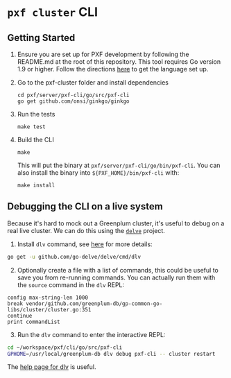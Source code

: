 # `pxf cluster` CLI

## Getting Started

1. Ensure you are set up for PXF development by following the README.md at the root of this repository. This tool requires Go version 1.9 or higher. Follow the directions [here](https://golang.org/doc/) to get the language set up.

1. Go to the pxf-cluster folder and install dependencies
   ```
   cd pxf/server/pxf-cli/go/src/pxf-cli
   go get github.com/onsi/ginkgo/ginkgo
   ```

1. Run the tests
   ```
   make test
   ```

1. Build the CLI
   ```
   make
   ```
   This will put the binary at `pxf/server/pxf-cli/go/bin/pxf-cli`. You can also install the binary into `${PXF_HOME}/bin/pxf-cli` with:
   ```
   make install
   ```

## Debugging the CLI on a live system

Because it's hard to mock out a Greenplum cluster, it's useful to debug on a real live cluster. We can do this using the [`delve`](https://github.com/go-delve/delve) project.

1. Install `dlv` command, see [here](https://github.com/go-delve/delve/blob/master/Documentation/installation/linux/install.md) for more details:

```bash
go get -u github.com/go-delve/delve/cmd/dlv
```

2. Optionally create a file with a list of commands, this could be useful to save you from re-running commands. You can actually run them with the `source` command in the `dlv` REPL:

```
config max-string-len 1000
break vendor/github.com/greenplum-db/gp-common-go-libs/cluster/cluster.go:351
continue
print commandList
```

3. Run the `dlv` command to enter the interactive REPL:

```bash
cd ~/workspace/pxf/cli/go/src/pxf-cli
GPHOME=/usr/local/greenplum-db dlv debug pxf-cli -- cluster restart
```

The [help page for dlv](https://github.com/go-delve/delve/tree/master/Documentation/cli) is useful.
